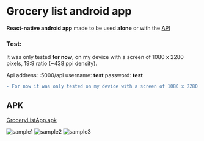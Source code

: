 # Grocery list android app

**React-native android app** made to be used **alone** or with the [API](https://github.com/kaiqueqg/grocerylist-api)

### Test:
It was only tested **for now**, on my device with a screen of 1080 x 2280 pixels, 19:9 ratio (~438 ppi density).

Api address: <ip-computer-running-api>:5000/api
username: **test**
password: **test**

``` diff
- For now it was only tested on my device with a screen of 1080 x 2280 pixels, 19:9 ratio (~438 ppi density).
```

## APK
[GroceryListApp.apk](https://github.com/kaiqueqg/grocerylist-app/blob/main/apk/GroceryListApp.apk)

![sample1](https://drive.google.com/uc?export=view&id=1v5HGt54J50h4fmFycvG94AOJ2lF6TlLP)
![sample2](https://drive.google.com/uc?export=view&id=1ziQnQ-CnSHTqAM1MnyHlNmJ4sMxLA1D6)
![sample3](https://drive.google.com/uc?export=view&id=10zewEc6E2WcOcylfpzBrBoOFjOZGy3D8)
